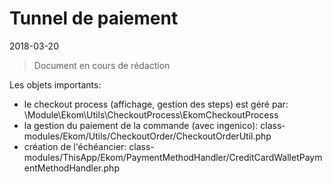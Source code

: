 Tunnel de paiement
===================
2018-03-20


> Document en cours de rédaction




Les objets importants: 


- le checkout process (affichage, gestion des steps) est géré par: \Module\Ekom\Utils\CheckoutProcess\EkomCheckoutProcess
- la gestion du paiement de la commande (avec ingenico): class-modules/Ekom/Utils/CheckoutOrder/CheckoutOrderUtil.php
- création de l'échéancier: class-modules/ThisApp/Ekom/PaymentMethodHandler/CreditCardWalletPaymentMethodHandler.php